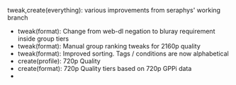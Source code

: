 tweak,create(everything): various improvements from seraphys' working branch

- tweak(format): Change from web-dl negation to bluray requirement inside group tiers
- tweak(format): Manual group ranking tweaks for 2160p quality
- tweak(format): Improved sorting. Tags / conditions are now alphabetical
- create(profile): 720p Quality
- create(format): 720p Quality tiers based on 720p GPPi data
- 
